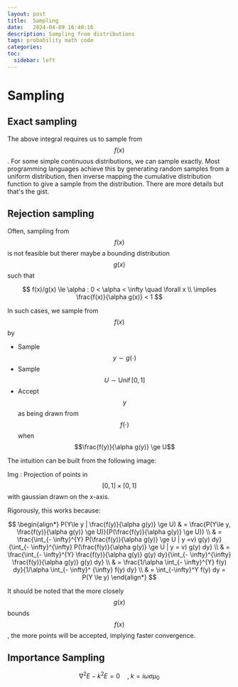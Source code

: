 ```yaml
---
layout: post
title:  Sampling
date:   2024-04-09 16:40:16
description: Sampling from distributions
tags: probability math code
categories: 
toc:
  sidebar: left
---
```


# Sampling

## Exact sampling
The above integral requires us to sample from $$f(x)$$. For some simple continuous distributions, we can sample exactly. Most programming languages achieve this by generating random samples from a uniform distribution, then inverse mapping the cumulative distribution function to give a sample from the distribution. There are more details but that's the gist.

## Rejection sampling
Often, sampling from $$f(x)$$ is not feasible but therer maybe a bounding distribution $$g(x)$$ such that 

$$
f(x)/g(x) \le \alpha : 0 < \alpha < \infty  \quad \forall x \\
\implies \frac{f(x)}{\alpha g(x)} < 1
$$

In such cases, we sample from $$f(x)$$ by
* Sample $$y \sim g(\cdot)$$
* Sample $$U \sim \operatorname{Unif}[0,1]$$
* Accept $$y$$ as being drawn from $$f(\cdot)$$ when $$\frac{f(y)}{\alpha g(y)} \ge U$$

The intuition can be built from the following image:

Img : Projection of points in $$[0,1]\times[0,1]$$ with gaussian drawn on the x-axis.

Rigorously, this works because:

$$
\begin{align*}
P(Y\le y | \frac{f(y)}{\alpha g(y)} \ge U) & = \frac{P(Y\le y, \frac{f(y)}{\alpha g(y)} \ge U)}{P(\frac{f(y)}{\alpha g(y)} \ge U)} \\
& = \frac{\int_{- \infty}^{Y}  P(\frac{f(y)}{\alpha g(y)} \ge U | y =v) g(y) dy}{\int_{- \infty}^{\infty}  P(\frac{f(y)}{\alpha g(y)} \ge U | y = v) g(y) dy} \\
& = \frac{\int_{- \infty}^{Y}  \frac{f(y)}{\alpha g(y)} g(y) dy}{\int_{- \infty}^{\infty}  \frac{f(y)}{\alpha g(y)} g(y) dy} \\
& = \frac{1/\alpha \int_{- \infty}^{Y}  f(y) dy}{1/\alpha \int_{- \infty}^ {\infty} f(y) dy} \\
& = \int_{-\infty}^Y f(y) dy = P(Y \le y)
\end{align*}
$$


It should be noted that the more closely $$g(x)$$ bounds $$f(x)$$, the more points will be accepted, implying faster convergence.

## Importance Sampling

$$
\nabla^2 E - k^2 E = 0 \quad , \; k = i\omega \sigma \mu_0
$$